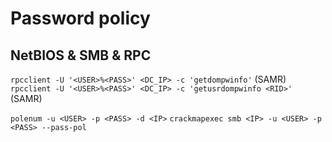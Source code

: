 # Password policy
## NetBIOS & SMB & RPC
`rpcclient -U '<USER>%<PASS>' <DC_IP> -c 'getdompwinfo'` (SAMR)
`rpcclient -U '<USER>%<PASS>' <DC_IP> -c 'getusrdompwinfo <RID>'` (SAMR)

`polenum -u <USER> -p <PASS> -d <IP>`
`crackmapexec smb <IP> -u <USER> -p <PASS> --pass-pol`